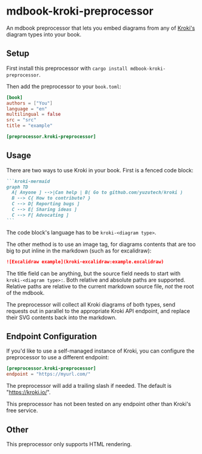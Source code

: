 # mdbook-kroki-preprocessor

An mdbook preprocessor that lets you embed diagrams from any of [Kroki's](https://kroki.io)
diagram types into your book.

## Setup

First install this preprocessor with `cargo install mdbook-kroki-preprocessor`.

Then add the preprocessor to your `book.toml`:

```toml
[book]
authors = ["You"]
language = "en"
multilingual = false
src = "src"
title = "example"

[preprocessor.kroki-preprocessor]
```

## Usage

There are two ways to use Kroki in your book. First is a fenced code block:

``````markdown
```kroki-mermaid
graph TD
  A[ Anyone ] -->|Can help | B( Go to github.com/yuzutech/kroki )
  B --> C{ How to contribute? }
  C --> D[ Reporting bugs ]
  C --> E[ Sharing ideas ]
  C --> F[ Advocating ]
```
``````

The code block's language has to be `kroki-<diagram type>`.

The other method is to use an image tag, for diagrams contents that are too big to put inline
in the markdown (such as for excalidraw):

```markdown
![Excalidraw example](kroki-excalidraw:example.excalidraw)
```

The title field can be anything, but the source field needs to start with `kroki-<diagram type>:`.
Both relative and absolute paths are supported. Relative paths are relative to the current markdown
source file, *not* the root of the mdbook.

The preprocessor will collect all Kroki diagrams of both types, send requests out in parallel
to the appropriate Kroki API endpoint, and replace their SVG contents back into the markdown.

## Endpoint Configuration

If you'd like to use a self-managed instance of Kroki, you can configure the preprocessor to
use a different endpoint:

```toml
[preprocessor.kroki-preprocessor]
endpoint = "https://myurl.com/"
```

The preprocessor will add a trailing slash if needed. The default is "https://kroki.io/".

This preprocessor has not been tested on any endpoint other than Kroki's free service.

## Other

This preprocessor only supports HTML rendering.

